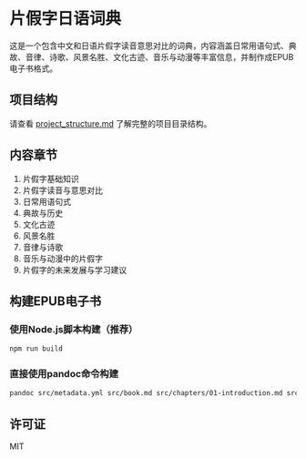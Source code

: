 # 片假字日语词典

这是一个包含中文和日语片假字读音意思对比的词典，内容涵盖日常用语句式、典故、音律、诗歌、风景名胜、文化古迹、音乐与动漫等丰富信息，并制作成EPUB电子书格式。

## 项目结构

请查看 [project_structure.md](project_structure.md) 了解完整的项目目录结构。

## 内容章节

1. 片假字基础知识
2. 片假字读音与意思对比
3. 日常用语句式
4. 典故与历史
5. 文化古迹
6. 风景名胜
7. 音律与诗歌
8. 音乐与动漫中的片假字
9. 片假字的未来发展与学习建议

## 构建EPUB电子书

### 使用Node.js脚本构建（推荐）

```bash
npm run build
```
### 直接使用pandoc命令构建

```bash
pandoc src/metadata.yml src/book.md src/chapters/01-introduction.md src/chapters/02-katakana-basics.md src/chapters/03-readings-and-meanings.md src/chapters/04-daily-expressions.md src/chapters/05-classical-stories.md src/chapters/07-scenic-spots.md src/chapters/06-poetry-and-rhythm.md src/chapters/08-cultural-heritage.md src/chapters/09-music-and-anime.md -o build/katakana-dictionary.epub --toc --toc-depth=2 --split-level=2 --css=src/css/style.css
```

## 许可证

MIT